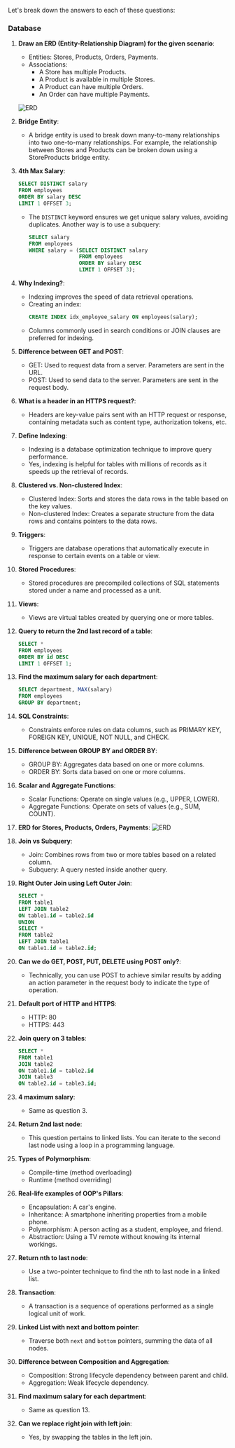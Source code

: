 Let's break down the answers to each of these questions:

### Database

1. **Draw an ERD (Entity-Relationship Diagram) for the given scenario**:
   - Entities: Stores, Products, Orders, Payments.
   - Associations: 
     - A Store has multiple Products.
     - A Product is available in multiple Stores.
     - A Product can have multiple Orders.
     - An Order can have multiple Payments.

   ![ERD](https://i.imgur.com/4RHLu6a.png)

2. **Bridge Entity**:
   - A bridge entity is used to break down many-to-many relationships into two one-to-many relationships. For example, the relationship between Stores and Products can be broken down using a StoreProducts bridge entity.

3. **4th Max Salary**:
   ```sql
   SELECT DISTINCT salary 
   FROM employees 
   ORDER BY salary DESC 
   LIMIT 1 OFFSET 3;
   ```
   - The `DISTINCT` keyword ensures we get unique salary values, avoiding duplicates. Another way is to use a subquery:
     ```sql
     SELECT salary 
     FROM employees 
     WHERE salary = (SELECT DISTINCT salary 
                     FROM employees 
                     ORDER BY salary DESC 
                     LIMIT 1 OFFSET 3);
     ```

4. **Why Indexing?**:
   - Indexing improves the speed of data retrieval operations.
   - Creating an index:
     ```sql
     CREATE INDEX idx_employee_salary ON employees(salary);
     ```
   - Columns commonly used in search conditions or JOIN clauses are preferred for indexing.

5. **Difference between GET and POST**:
   - GET: Used to request data from a server. Parameters are sent in the URL.
   - POST: Used to send data to the server. Parameters are sent in the request body.

6. **What is a header in an HTTPS request?**:
   - Headers are key-value pairs sent with an HTTP request or response, containing metadata such as content type, authorization tokens, etc.

7. **Define Indexing**:
   - Indexing is a database optimization technique to improve query performance.
   - Yes, indexing is helpful for tables with millions of records as it speeds up the retrieval of records.

8. **Clustered vs. Non-clustered Index**:
   - Clustered Index: Sorts and stores the data rows in the table based on the key values.
   - Non-clustered Index: Creates a separate structure from the data rows and contains pointers to the data rows.

9. **Triggers**:
   - Triggers are database operations that automatically execute in response to certain events on a table or view.

10. **Stored Procedures**:
    - Stored procedures are precompiled collections of SQL statements stored under a name and processed as a unit.

11. **Views**:
    - Views are virtual tables created by querying one or more tables.

12. **Query to return the 2nd last record of a table**:
    ```sql
    SELECT * 
    FROM employees 
    ORDER BY id DESC 
    LIMIT 1 OFFSET 1;
    ```

13. **Find the maximum salary for each department**:
    ```sql
    SELECT department, MAX(salary) 
    FROM employees 
    GROUP BY department;
    ```

14. **SQL Constraints**:
    - Constraints enforce rules on data columns, such as PRIMARY KEY, FOREIGN KEY, UNIQUE, NOT NULL, and CHECK.

15. **Difference between GROUP BY and ORDER BY**:
    - GROUP BY: Aggregates data based on one or more columns.
    - ORDER BY: Sorts data based on one or more columns.

16. **Scalar and Aggregate Functions**:
    - Scalar Functions: Operate on single values (e.g., UPPER, LOWER).
    - Aggregate Functions: Operate on sets of values (e.g., SUM, COUNT).

17. **ERD for Stores, Products, Orders, Payments**:
    ![ERD](https://i.imgur.com/4RHLu6a.png)

18. **Join vs Subquery**:
    - Join: Combines rows from two or more tables based on a related column.
    - Subquery: A query nested inside another query.

19. **Right Outer Join using Left Outer Join**:
    ```sql
    SELECT * 
    FROM table1 
    LEFT JOIN table2 
    ON table1.id = table2.id
    UNION
    SELECT * 
    FROM table2 
    LEFT JOIN table1 
    ON table1.id = table2.id;
    ```

20. **Can we do GET, POST, PUT, DELETE using POST only?**:
    - Technically, you can use POST to achieve similar results by adding an action parameter in the request body to indicate the type of operation.

21. **Default port of HTTP and HTTPS**:
    - HTTP: 80
    - HTTPS: 443

22. **Join query on 3 tables**:
    ```sql
    SELECT * 
    FROM table1 
    JOIN table2 
    ON table1.id = table2.id 
    JOIN table3 
    ON table2.id = table3.id;
    ```

23. **4 maximum salary**:
    - Same as question 3.

24. **Return 2nd last node**:
    - This question pertains to linked lists. You can iterate to the second last node using a loop in a programming language.

25. **Types of Polymorphism**:
    - Compile-time (method overloading)
    - Runtime (method overriding)

26. **Real-life examples of OOP's Pillars**:
    - Encapsulation: A car's engine.
    - Inheritance: A smartphone inheriting properties from a mobile phone.
    - Polymorphism: A person acting as a student, employee, and friend.
    - Abstraction: Using a TV remote without knowing its internal workings.

27. **Return nth to last node**:
    - Use a two-pointer technique to find the nth to last node in a linked list.

28. **Transaction**:
    - A transaction is a sequence of operations performed as a single logical unit of work.

29. **Linked List with next and bottom pointer**:
    - Traverse both `next` and `bottom` pointers, summing the data of all nodes.

30. **Difference between Composition and Aggregation**:
    - Composition: Strong lifecycle dependency between parent and child.
    - Aggregation: Weak lifecycle dependency.

31. **Find maximum salary for each department**:
    - Same as question 13.

32. **Can we replace right join with left join**:
    - Yes, by swapping the tables in the left join.